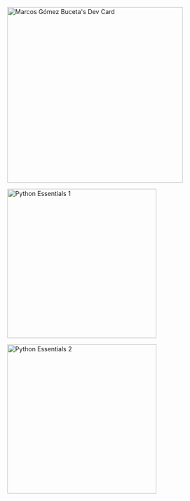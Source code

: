 <p><a href="https://app.daily.dev/mgomezbuceta"><img src="https://api.daily.dev/devcards/6c88d322f164411d8f5d20d2582eaabd.png?r=o5y" width="400" alt="Marcos Gómez Buceta's Dev Card"/></a></p>
<p><a href="https://www.credly.com/badges/629818cd-a081-4e5c-86d6-29138d8bda19/public_url" title="Python Essentials 1"><img class="cr-badges-full-badge__img" src="https://images.credly.com/size/340x340/images/68c0b94d-f6ac-40b1-a0e0-921439eb092e/image.png" alt="Python Essentials 1" width="340" height="340"></a></p>
<p><a href="https://www.credly.com/badges/73a9c6c5-2bbc-4efd-9aa7-ac4b5bd96d4e/public_url" title="Python Essentials 2"><img class="cr-badges-full-badge__img" src="https://images.credly.com/size/340x340/images/3f802526-7274-4230-91ab-f6d1a35340e6/image.png" alt="Python Essentials 2" width="340" height="340"></a></p>
